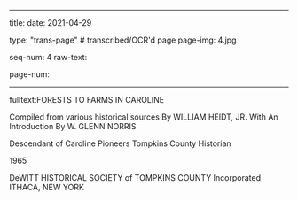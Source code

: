 
---

title: 
date: 2021-04-29

type: "trans-page" # transcribed/OCR'd page
page-img: 4.jpg

seq-num: 4
raw-text:

page-num:

---

fulltext:FORESTS TO FARMS IN CAROLINE

Compiled from various historical sources By WILLIAM HEIDT, JR. With An Introduction By W. GLENN NORRIS

Descendant of Caroline Pioneers Tompkins County Historian

1965

DeWITT HISTORICAL SOCIETY of TOMPKINS COUNTY Incorporated ITHACA, NEW YORK 
